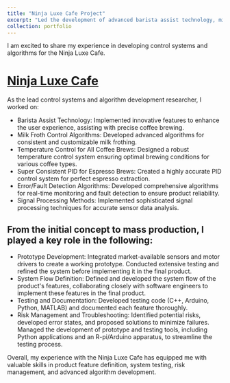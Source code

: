 ```yaml
---
title: "Ninja Luxe Cafe Project"
excerpt: "Led the development of advanced barista assist technology, milk froth control algorithms, and temperature control systems for the Ninja Luxe Cafe series.<br/><img src='/images/coffee.png' width='550' height='600'>"
collection: portfolio
---
```


I am excited to share my experience in developing control systems and algorithms for the Ninja Luxe Cafe. 

[Ninja Luxe Cafe](https://www.ninjakitchen.com/products/ninja-luxe-cafe-premier-series-zidES601)
======
As the lead control systems and algorithm development researcher, I worked on:

* Barista Assist Technology: Implemented innovative features to enhance the user experience, assisting with precise coffee brewing.
* Milk Froth Control Algorithms: Developed advanced algorithms for consistent and customizable milk frothing.
* Temperature Control for All Coffee Brews: Designed a robust temperature control system ensuring optimal brewing conditions for various coffee types.
* Super Consistent PID for Espresso Brews: Created a highly accurate PID control system for perfect espresso extraction.
* Error/Fault Detection Algorithms: Developed comprehensive algorithms for real-time monitoring and fault detection to ensure product reliability.
* Signal Processing Methods: Implemented sophisticated signal processing techniques for accurate sensor data analysis.

From the initial concept to mass production, I played a key role in the following:
---

* Prototype Development: Integrated market-available sensors and motor drivers to create a working prototype. Conducted extensive testing and refined the system before implementing it in the final product.
* System Flow Definition: Defined and developed the system flow of the product's features, collaborating closely with software engineers to implement these features in the final product.
* Testing and Documentation: Developed testing code (C++, Arduino, Python, MATLAB) and documented each feature thoroughly.
* Risk Management and Troubleshooting: Identified potential risks, developed error states, and proposed solutions to minimize failures. Managed the development of prototype and testing tools, including Python applications and an R-pi/Arduino apparatus, to streamline the testing process.

Overall, my experience with the Ninja Luxe Cafe has equipped me with valuable skills in product feature definition, system testing, risk management, and advanced algorithm development.

